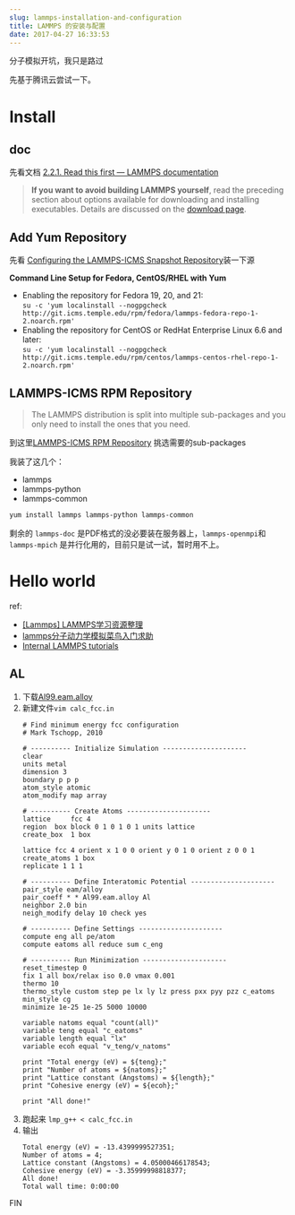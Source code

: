 ```yaml
---
slug: lammps-installation-and-configuration
title: LAMMPS 的安装与配置
date: 2017-04-27 16:33:53
---
```

分子模拟开坑，我只是路过

<!-- truncate -->

先基于腾讯云尝试一下。

# Install
## doc
先看文档 [2.2.1. Read this first — LAMMPS documentation](http://lammps.sandia.gov/doc/Section_start.html#start-2-1)

>**If you want to avoid building LAMMPS yourself**, read the preceding section about options available for downloading and installing executables. Details are discussed on the [download page](http://lammps.sandia.gov/download.html).


## Add Yum Repository
先看 [Configuring the LAMMPS-ICMS Snapshot Repository](http://rpm.lammps.org/install.html)装一下源 

**Command Line Setup for Fedora, CentOS/RHEL with Yum**

- Enabling the repository for Fedora 19, 20, and 21:  
    `su -c 'yum localinstall --nogpgcheck http://git.icms.temple.edu/rpm/fedora/lammps-fedora-repo-1-2.noarch.rpm'`
- Enabling the repository for CentOS or RedHat Enterprise Linux 6.6 and later:  
    `su -c 'yum localinstall --nogpgcheck http://git.icms.temple.edu/rpm/centos/lammps-centos-rhel-repo-1-2.noarch.rpm'`

## LAMMPS-ICMS RPM Repository
>The LAMMPS distribution is split into multiple sub-packages and you only need to install the ones that you need. 

到这里[LAMMPS-ICMS RPM Repository](http://rpm.lammps.org/) 挑选需要的sub-packages

我装了这几个：

- lammps    
- lammps-python    
- lammps-common    

``` bash
yum install lammps lammps-python lammps-common 
```

剩余的 `lammps-doc` 是PDF格式的没必要装在服务器上，`lammps-openmpi`和`lammps-mpich` 是并行化用的，目前只是试一试，暂时用不上。

# Hello world
ref:

- [[Lammps] LAMMPS学习资源整理](http://bbs.keinsci.com/forum.php?mod=viewthread&tid=73&extra=page%3D1%26filter%3Dtypeid%26typeid%3D29)
- [lammps分子动力学模拟菜鸟入门求助](http://muchong.com/html/201312/6725835.html)
- [Internal LAMMPS tutorials](https://icme.hpc.msstate.edu/mediawiki/index.php/LAMMPS_tutorials)

## AL

1. 下载[Al99.eam.alloy](http://www.ctcms.nist.gov/potentials/Download/Al-YM/Al99.eam.alloy)
2. 新建文件`vim calc_fcc.in`
    ``` plain
    # Find minimum energy fcc configuration
    # Mark Tschopp, 2010

    # ---------- Initialize Simulation --------------------- 
    clear 
    units metal 
    dimension 3 
    boundary p p p 
    atom_style atomic 
    atom_modify map array

    # ---------- Create Atoms --------------------- 
    lattice 	fcc 4
    region	box block 0 1 0 1 0 1 units lattice
    create_box	1 box

    lattice	fcc 4 orient x 1 0 0 orient y 0 1 0 orient z 0 0 1  
    create_atoms 1 box
    replicate 1 1 1

    # ---------- Define Interatomic Potential --------------------- 
    pair_style eam/alloy 
    pair_coeff * * Al99.eam.alloy Al
    neighbor 2.0 bin 
    neigh_modify delay 10 check yes 
     
    # ---------- Define Settings --------------------- 
    compute eng all pe/atom 
    compute eatoms all reduce sum c_eng 

    # ---------- Run Minimization --------------------- 
    reset_timestep 0 
    fix 1 all box/relax iso 0.0 vmax 0.001
    thermo 10 
    thermo_style custom step pe lx ly lz press pxx pyy pzz c_eatoms 
    min_style cg 
    minimize 1e-25 1e-25 5000 10000 

    variable natoms equal "count(all)" 
    variable teng equal "c_eatoms"
    variable length equal "lx"
    variable ecoh equal "v_teng/v_natoms"

    print "Total energy (eV) = ${teng};"
    print "Number of atoms = ${natoms};"
    print "Lattice constant (Angstoms) = ${length};"
    print "Cohesive energy (eV) = ${ecoh};"

    print "All done!" 
    ```
3. 跑起来 `lmp_g++ < calc_fcc.in`
4. 输出
    ``` plain
    Total energy (eV) = -13.4399999527351;
    Number of atoms = 4;
    Lattice constant (Angstoms) = 4.05000466178543;
    Cohesive energy (eV) = -3.35999998818377;
    All done!
    Total wall time: 0:00:00
    ```

FIN    
